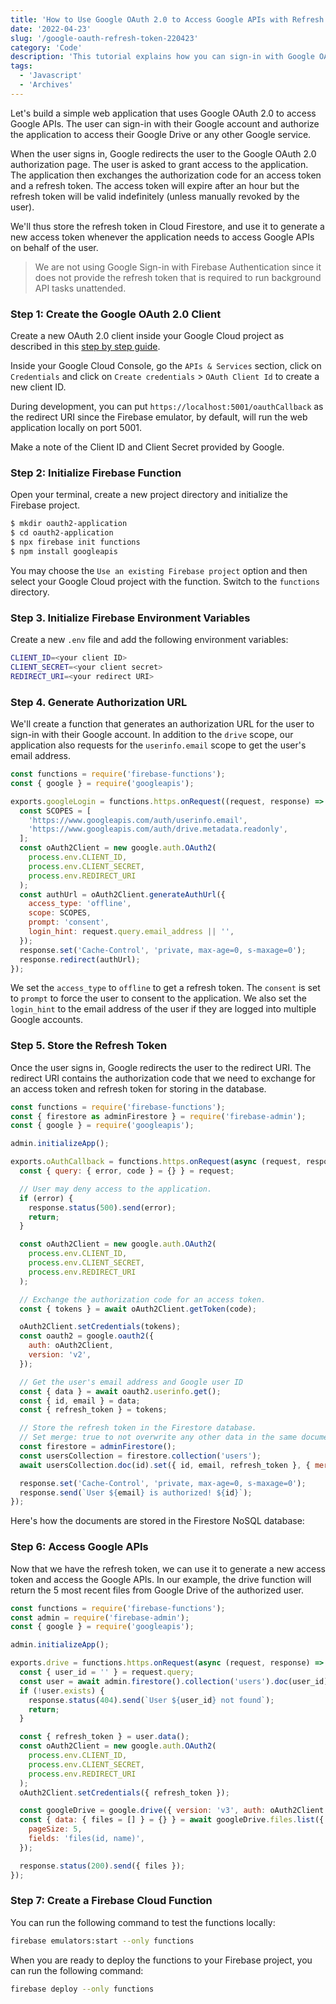 ```yaml
---
title: 'How to Use Google OAuth 2.0 to Access Google APIs with Refresh Token'
date: '2022-04-23'
slug: '/google-oauth-refresh-token-220423'
category: 'Code'
description: 'This tutorial explains how you can sign-in with Google OAuth 2.0, store the refresh token in database and access the various Google APIs with the access token generated from the refresh token.'
tags:
  - 'Javascript'
  - 'Archives'
---
```


Let's build a simple web application that uses Google OAuth 2.0 to access Google APIs. The user can sign-in with their Google account and authorize the application to access their Google Drive or any other Google service.

When the user signs in, Google redirects the user to the Google OAuth 2.0 authorization page. The user is asked to grant access to the application. The application then exchanges the authorization code for an access token and a refresh token. The access token will expire after an hour but the refresh token will be valid indefinitely (unless manually revoked by the user).

We'll thus store the refresh token in Cloud Firestore, and use it to generate a new access token whenever the application needs to access Google APIs on behalf of the user.

> We are not using Google Sign-in with Firebase Authentication since it does not provide the refresh token that is required to run background API tasks unattended.

### Step 1: Create the Google OAuth 2.0 Client

Create a new OAuth 2.0 client inside your Google Cloud project as described in this [step by step guide](/google-api-service-account-220405).

Inside your Google Cloud Console, go the `APIs & Services` section, click on `Credentials` and click on `Create credentials` > `OAuth Client Id` to create a new client ID.

During development, you can put `https://localhost:5001/oauthCallback` as the redirect URI since the Firebase emulator, by default, will run the web application locally on port 5001.

Make a note of the Client ID and Client Secret provided by Google.

### Step 2: Initialize Firebase Function

Open your terminal, create a new project directory and initialize the Firebase project.

```bash
$ mkdir oauth2-application
$ cd oauth2-application
$ npx firebase init functions
$ npm install googleapis
```

You may choose the `Use an existing Firebase project` option and then select your Google Cloud project with the function. Switch to the `functions` directory.

### Step 3. Initialize Firebase Environment Variables

Create a new `.env` file and add the following environment variables:

```bash
CLIENT_ID=<your client ID>
CLIENT_SECRET=<your client secret>
REDIRECT_URI=<your redirect URI>
```

### Step 4. Generate Authorization URL

We'll create a function that generates an authorization URL for the user to sign-in with their Google account. In addition to the `drive` scope, our application also requests for the `userinfo.email` scope to get the user's email address.

```js
const functions = require('firebase-functions');
const { google } = require('googleapis');

exports.googleLogin = functions.https.onRequest((request, response) => {
  const SCOPES = [
    'https://www.googleapis.com/auth/userinfo.email',
    'https://www.googleapis.com/auth/drive.metadata.readonly',
  ];
  const oAuth2Client = new google.auth.OAuth2(
    process.env.CLIENT_ID,
    process.env.CLIENT_SECRET,
    process.env.REDIRECT_URI
  );
  const authUrl = oAuth2Client.generateAuthUrl({
    access_type: 'offline',
    scope: SCOPES,
    prompt: 'consent',
    login_hint: request.query.email_address || '',
  });
  response.set('Cache-Control', 'private, max-age=0, s-maxage=0');
  response.redirect(authUrl);
});
```

We set the `access_type` to `offline` to get a refresh token. The `consent` is set to `prompt` to force the user to consent to the application. We also set the `login_hint` to the email address of the user if they are logged into multiple Google accounts.

### Step 5. Store the Refresh Token

Once the user signs in, Google redirects the user to the redirect URI. The redirect URI contains the authorization code that we need to exchange for an access token and refresh token for storing in the database.

```js
const functions = require('firebase-functions');
const { firestore as adminFirestore } = require('firebase-admin');
const { google } = require('googleapis');

admin.initializeApp();

exports.oAuthCallback = functions.https.onRequest(async (request, response) => {
  const { query: { error, code } = {} } = request;

  // User may deny access to the application.
  if (error) {
    response.status(500).send(error);
    return;
  }

  const oAuth2Client = new google.auth.OAuth2(
    process.env.CLIENT_ID,
    process.env.CLIENT_SECRET,
    process.env.REDIRECT_URI
  );

  // Exchange the authorization code for an access token.
  const { tokens } = await oAuth2Client.getToken(code);

  oAuth2Client.setCredentials(tokens);
  const oauth2 = google.oauth2({
    auth: oAuth2Client,
    version: 'v2',
  });

  // Get the user's email address and Google user ID
  const { data } = await oauth2.userinfo.get();
  const { id, email } = data;
  const { refresh_token } = tokens;

  // Store the refresh token in the Firestore database.
  // Set merge: true to not overwrite any other data in the same document
  const firestore = adminFirestore();
  const usersCollection = firestore.collection('users');
  await usersCollection.doc(id).set({ id, email, refresh_token }, { merge: true });

  response.set('Cache-Control', 'private, max-age=0, s-maxage=0');
  response.send(`User ${email} is authorized! ${id}`);
});
```

Here's how the documents are stored in the Firestore NoSQL database:

### Step 6: Access Google APIs

Now that we have the refresh token, we can use it to generate a new access token and access the Google APIs. In our example, the drive function will return the 5 most recent files from Google Drive of the authorized user.

```js
const functions = require('firebase-functions');
const admin = require('firebase-admin');
const { google } = require('googleapis');

admin.initializeApp();

exports.drive = functions.https.onRequest(async (request, response) => {
  const { user_id = '' } = request.query;
  const user = await admin.firestore().collection('users').doc(user_id).get();
  if (!user.exists) {
    response.status(404).send(`User ${user_id} not found`);
    return;
  }

  const { refresh_token } = user.data();
  const oAuth2Client = new google.auth.OAuth2(
    process.env.CLIENT_ID,
    process.env.CLIENT_SECRET,
    process.env.REDIRECT_URI
  );
  oAuth2Client.setCredentials({ refresh_token });

  const googleDrive = google.drive({ version: 'v3', auth: oAuth2Client });
  const { data: { files = [] } = {} } = await googleDrive.files.list({
    pageSize: 5,
    fields: 'files(id, name)',
  });

  response.status(200).send({ files });
});
```

### Step 7: Create a Firebase Cloud Function

You can run the following command to test the functions locally:

```bash
firebase emulators:start --only functions
```

When you are ready to deploy the functions to your Firebase project, you can run the following command:

```bash
firebase deploy --only functions
```
